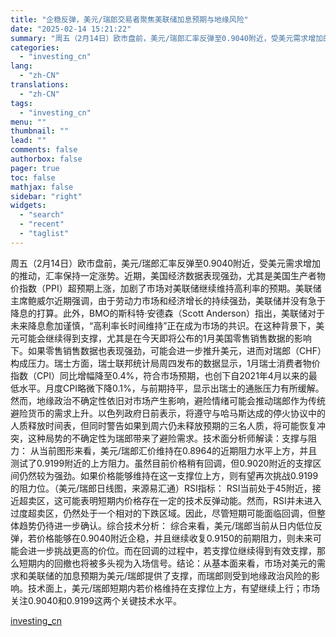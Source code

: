 ```yaml
---
title: "企稳反弹，美元/瑞郎交易者聚焦美联储加息预期与地缘风险"
date: "2025-02-14 15:21:22"
summary: "周五（2月14日）欧市盘前，美元/瑞郎汇率反弹至0.9040附近，受美元需求增加的推动，汇率保持一定..."
categories:
  - "investing_cn"
lang:
  - "zh-CN"
translations:
  - "zh-CN"
tags:
  - "investing_cn"
menu: ""
thumbnail: ""
lead: ""
comments: false
authorbox: false
pager: true
toc: false
mathjax: false
sidebar: "right"
widgets:
  - "search"
  - "recent"
  - "taglist"
---
```


周五（2月14日）欧市盘前，美元/瑞郎汇率反弹至0.9040附近，受美元需求增加的推动，汇率保持一定涨势。近期，美国经济数据表现强劲，尤其是美国生产者物价指数（PPI）超预期上涨，加剧了市场对美联储继续维持高利率的预期。美联储主席鲍威尔近期强调，由于劳动力市场和经济增长的持续强劲，美联储并没有急于降息的打算。此外，BMO的斯科特·安德森（Scott Anderson）指出，美联储对于未来降息愈加谨慎，“高利率长时间维持”正在成为市场的共识。在这种背景下，美元可能会继续得到支撑，尤其是在今天即将公布的1月美国零售销售数据的影响下。如果零售销售数据也表现强劲，可能会进一步推升美元，进而对瑞郎（CHF）构成压力。瑞士方面，瑞士联邦统计局周四发布的数据显示，1月瑞士消费者物价指数（CPI）同比增幅降至0.4%，符合市场预期，也创下自2021年4月以来的最低水平。月度CPI略微下降0.1%，与前期持平，显示出瑞士的通胀压力有所缓解。然而，地缘政治不确定性依旧对市场产生影响，避险情绪可能会推动瑞郎作为传统避险货币的需求上升。以色列政府日前表示，将遵守与哈马斯达成的停火协议中的人质释放时间表，但同时警告如果到周六仍未释放预期的三名人质，将可能恢复冲突，这种局势的不确定性为瑞郎带来了避险需求。技术面分析师解读：支撑与阻力： 从当前图形来看，美元/瑞郎汇价维持在0.8964的近期阻力水平上方，并且测试了0.9199附近的上方阻力。虽然目前价格稍有回调，但0.9020附近的支撑区间仍然较为强劲。如果价格能够维持在这一支撑位上方，则有望再次挑战0.9199的阻力位。（美元/瑞郎日线图，来源易汇通）RSI指标： RSI当前处于45附近，接近超卖区，这可能表明短期内价格存在一定的技术反弹动能。然而，RSI并未进入过度超卖区，仍然处于一个相对的下跌区域。因此，尽管短期可能面临回调，但整体趋势仍待进一步确认。综合技术分析： 综合来看，美元/瑞郎当前从日内低位反弹，若价格能够在0.9040附近企稳，并且继续收复0.9150的前期阻力，则未来可能会进一步挑战更高的价位。而在回调的过程中，若支撑位继续得到有效支撑，那么短期内的回撤也将被多头视为入场信号。结论：从基本面来看，市场对美元的需求和美联储的加息预期为美元/瑞郎提供了支撑，而瑞郎则受到地缘政治风险的影响。技术面上，美元/瑞郎短期内若价格维持在支撑位上方，有望继续上行；市场关注0.9040和0.9199这两个关键技术水平。

[investing_cn](https://cn.investing.com/news/forex-news/article-2671542)
